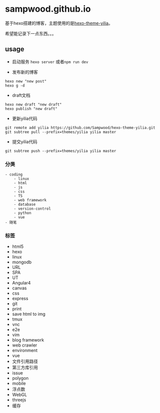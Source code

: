 # sampwood.github.io
基于hexo搭建的博客，主题使用的是[hexo-theme-yilia](https://github.com/litten/hexo-theme-yilia)。

希望能记录下一点东西。。。


## usage
- 启动服务
`hexo server` 或者`npm run dev`

- 发布新的博客
```
hexo new "new post"
hexo g -d
```

- draft文档
```
hexo new draft "new draft"
hexo publish "new draft"
```

- 更新yilia代码
```
git remote add yilia https://github.com/Sampwood/hexo-theme-yilia.git
git subtree pull --prefix=themes/yilia yilia master
```

- 提交yilia代码
```
git subtree push --prefix=themes/yilia yilia master
```
### 分类
```
- coding
	- linux
	- html
	- js
	- css
	- TS
	- web framework
	- database
	- version-control
    - python
    - vue
- 随笔
```
### 标签
- html5
- hexo
- linux
- mongodb
- URL
- SPA
- UT
- Angular4
- canvas
- css
- express
- git
- print
- save html to img
- tmux
- vnc
- e2e
- vim
- blog framework
- web crawler
- environment
- vue
- 文件引用路径
- 第三方库引用
- issue
- polygon
- mobile
- 浮点数
- WebGL
- threejs
- 缓存
